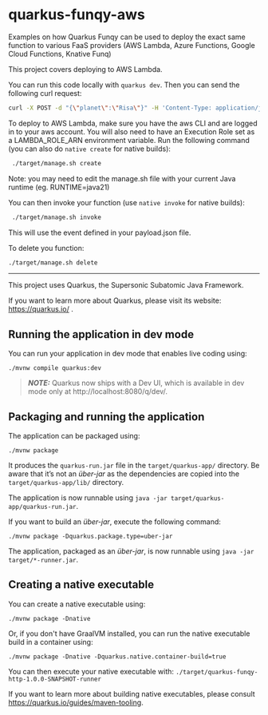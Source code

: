 # quarkus-funqy-aws

Examples on how Quarkus Funqy can be used to deploy the exact same function to various FaaS providers (AWS Lambda, Azure Functions, Google Cloud Functions, Knative Funq)

This project covers deploying to AWS Lambda.

You can run this code locally with `quarkus dev`.  Then you can send the following curl request:

```bash
curl -X POST -d "{\"planet\":\"Risa\"}" -H 'Content-Type: application/json' http://localhost:8080/api/landingRequest
```

To deploy to AWS Lambda, make sure you have the aws CLI and are logged in to your aws account. You will also need to have an Execution Role set as a LAMBDA_ROLE_ARN environment variable. Run the following command (you can also do `native create` for native builds):

```bash
 ./target/manage.sh create
```

Note: you may need to edit the manage.sh file with your current Java runtime (eg. RUNTIME=java21)

You can then invoke your function (use `native invoke` for native builds):

```bash
 ./target/manage.sh invoke
```

This will use the event defined in your payload.json file.

To delete you function:

```bash
./target/manage.sh delete
```

---

This project uses Quarkus, the Supersonic Subatomic Java Framework.

If you want to learn more about Quarkus, please visit its website: https://quarkus.io/ .

## Running the application in dev mode

You can run your application in dev mode that enables live coding using:
```shell script
./mvnw compile quarkus:dev
```

> **_NOTE:_**  Quarkus now ships with a Dev UI, which is available in dev mode only at http://localhost:8080/q/dev/.

## Packaging and running the application

The application can be packaged using:
```shell script
./mvnw package
```
It produces the `quarkus-run.jar` file in the `target/quarkus-app/` directory.
Be aware that it’s not an _über-jar_ as the dependencies are copied into the `target/quarkus-app/lib/` directory.

The application is now runnable using `java -jar target/quarkus-app/quarkus-run.jar`.

If you want to build an _über-jar_, execute the following command:
```shell script
./mvnw package -Dquarkus.package.type=uber-jar
```

The application, packaged as an _über-jar_, is now runnable using `java -jar target/*-runner.jar`.

## Creating a native executable

You can create a native executable using: 
```shell script
./mvnw package -Dnative
```

Or, if you don't have GraalVM installed, you can run the native executable build in a container using: 
```shell script
./mvnw package -Dnative -Dquarkus.native.container-build=true
```

You can then execute your native executable with: `./target/quarkus-funqy-http-1.0.0-SNAPSHOT-runner`

If you want to learn more about building native executables, please consult https://quarkus.io/guides/maven-tooling.


